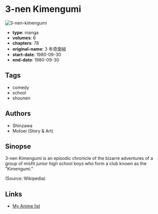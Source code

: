 # 3-nen Kimengumi

![3-nen-kimengumi](https://cdn.myanimelist.net/images/manga/3/159912.jpg)

-   **type**: manga
-   **volumes**: 6
-   **chapters**: 78
-   **original-name**: 3 年奇面組
-   **start-date**: 1980-09-30
-   **end-date**: 1980-09-30

## Tags

-   comedy
-   school
-   shounen

## Authors

-   Shinzawa
-   Motoei (Story & Art)

## Sinopse

3-nen Kimengumi is an episodic chronicle of the bizarre adventures of a group of misfit junior high school boys who form a club known as the "Kimengumi."

(Source: Wikipedia)

## Links

-   [My Anime list](https://myanimelist.net/manga/90892/3-nen_Kimengumi)
